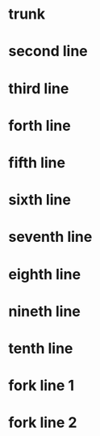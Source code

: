 # trunk
# second line
# third line
# forth line
# fifth line
# sixth line
# seventh line
# eighth line
# nineth line
# tenth line
# fork line 1
# fork line 2
